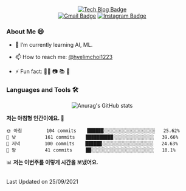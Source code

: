 <!--
**hyelimchoi1223/hyelimchoi1223** is a ✨ _special_ ✨ repository because its `README.md` (this file) appears on your GitHub profile.

Here are some ideas to get you started:

- 🔭 I’m currently working on ...
- 🌱 I’m currently learning ...
- 👯 I’m looking to collaborate on ...
- 🤔 I’m looking for help with ...
- 💬 Ask me about ...
- 📫 How to reach me: ...
- 😄 Pronouns: ...
- ⚡ Fun fact: ...
-->

<div align=center>
  
  [![Tech Blog Badge](http://img.shields.io/badge/-Tech%20blog-black?style=flat-square&logo=github&link=https://hyelimchoi1223.github.io/)](https://hyelimchoi1223.github.io/)  
  [![Gmail Badge](https://img.shields.io/badge/Gmail-d14836?style=flat-square&logo=Gmail&logoColor=white&link=mailto:hlchoi1223@gmail.com)](mailto:hlchoi1223@gmail.com)
  [![Instagram Badge](https://img.shields.io/badge/Instagram-F08080?style=flat-square&logo=Instagram&logoColor=white&link=http://instagram.com/hye_lim_1223)](https://www.instagram.com/hye_lim_1223/)
  
</div>

### About Me 😄 
<!-- 🔭 I’m currently working on ...-->
- 🌱 I’m currently learning AI, ML.
<!-- 👯 I’m looking to collaborate on ...-->
<!--- 🤔 I’m looking for help with ...-->
<!--- 💬 Ask me about ...-->
- 📫 How to reach me: [@hyelimchoi1223](mailto:hlchoi1223@gmail.com)
<!--- 😄 Pronouns: ...-->
- ⚡ Fun fact: 🚴‍♀️ 📷 📚 🎹

### Languages and Tools 🛠

<div align=center>
  
![Anurag's GitHub stats](https://github-readme-stats.vercel.app/api?username=hyelimchoi1223&show_icons=true&theme=cobalt)
  
</div>

<!--START_SECTION:waka-->
**저는 아침형 인간이에요. 🐤** 

```text
🌞 아침         104 commits    ██████░░░░░░░░░░░░░░░░░░░   25.62% 
🌆 낮　         161 commits    ██████████░░░░░░░░░░░░░░░   39.66% 
🌃 저녁         100 commits    ██████░░░░░░░░░░░░░░░░░░░   24.63% 
🌙 밤　         41 commits     ██░░░░░░░░░░░░░░░░░░░░░░░   10.1%

```


📊 **저는 이번주를 이렇게 시간을 보냈어요.** 

```text
```


 Last Updated on 25/09/2021
<!--END_SECTION:waka-->
